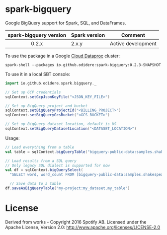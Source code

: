 spark-bigquery
==============

Google BigQuery support for Spark, SQL, and DataFrames.

| spark-bigquery version | Spark version | Comment |
| :--------------------: | ------------- | ------- |
| 0.2.x | 2.x.y | Active development |

To use the package in a Google [Cloud Dataproc](https://cloud.google.com/dataproc/) cluster:

`spark-shell --packages io.github.odidere:spark-bigquery:0.2.3-SNAPSHOT`

To use it in a local SBT console:

```scala
import io.github.odidere.spark.bigquery._

// Set up GCP credentials
sqlContext.setGcpJsonKeyFile("<JSON_KEY_FILE>")

// Set up BigQuery project and bucket
sqlContext.setBigQueryProjectId("<BILLING_PROJECT>")
sqlContext.setBigQueryGcsBucket("<GCS_BUCKET>")

// Set up BigQuery dataset location, default is US
sqlContext.setBigQueryDatasetLocation("<DATASET_LOCATION>")
```

Usage:

```scala
// Load everything from a table
val table = sqlContext.bigQueryTable("bigquery-public-data:samples.shakespeare")

// Load results from a SQL query
// Only legacy SQL dialect is supported for now
val df = sqlContext.bigQuerySelect(
  "SELECT word, word_count FROM [bigquery-public-data:samples.shakespeare]")

  // Save data to a table
df.saveAsBigQueryTable("my-project:my_dataset.my_table")
```

# License

Derived from works - Copyright 2016 Spotify AB.
Licensed under the Apache License, Version 2.0: http://www.apache.org/licenses/LICENSE-2.0
